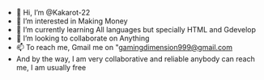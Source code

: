 - 👋 Hi, I’m @Kakarot-22
- 👀 I’m interested in Making Money 
- 🌱 I’m currently learning All languages but specially HTML and Gdevelop
- 💞️ I’m looking to collaborate on Anything
- 📫 To reach me, Gmail me on "gamingdimension999@gmail.com
- And by the way, I am very collaborative and reliable anybody can reach me, I am usually free

<!---
Kakarot-22/Kakarot-22 is a ✨ special ✨ repository because its `README.md` (this file) appears on your GitHub profile.
You can click the Preview link to take a look at your changes.
--->
